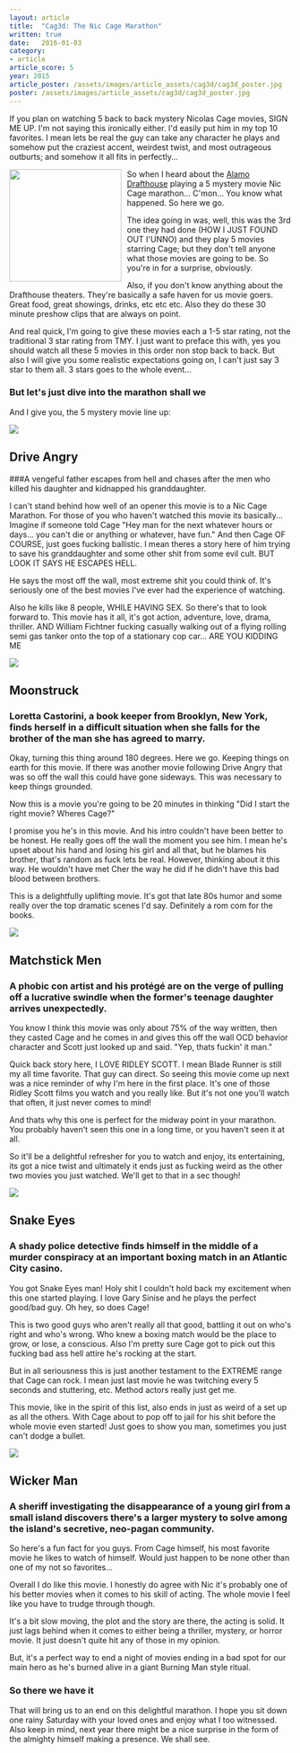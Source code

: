 ```yaml
---
layout: article
title:  "Cag3d: The Nic Cage Marathon"
written: true
date:   2016-01-03
category:
- article
article_score: 5
year: 2015
article_poster: /assets/images/article_assets/cag3d/cag3d_poster.jpg
poster: /assets/images/article_assets/cag3d/cag3d_poster.jpg
---
```

If you plan on watching 5 back to back mystery Nicolas Cage movies, SIGN ME UP. I'm not saying this ironically either. I'd easily put him in my top 10 favorites. I mean lets be real the guy can take any character he plays and somehow put the craziest accent, weirdest twist, and most outrageous outburts; and somehow it all fits in perfectly...

<img style="float: left; width: 200px; height: auto; margin-right: 10px;" src="/assets/images/article_assets/cag3d/nic_salvador.jpg">

So when I heard about the [Alamo Drafthouse](https://drafthouse.com) playing a 5 mystery movie Nic Cage marathon... C'mon... You know what happened. So here we go.

The idea going in was, well, this was the 3rd one they had done (HOW I JUST FOUND OUT I'UNNO) and they play 5 movies starring Cage; but they don't tell anyone what those movies are going to be. So you're in for a surprise, obviously.

Also, if you don't know anything about the Drafthouse theaters. They're basically a safe haven for us movie goers. Great food, great showings, drinks, etc etc etc. Also they do these 30 minute preshow clips that are always on point.

And real quick, I'm going to give these movies each a 1-5 star rating, not the traditional 3 star rating from TMY. I just want to preface this with, yes you should watch all these 5 movies in this order non stop back to back. But also I will give you some realistic expectations going on, I can't just say 3 star to them all. 3 stars goes to the whole event...

### But let's just dive into the marathon shall we

And I give you, the 5 mystery movie line up:

<div class="col-md-4"><img src="/assets/images/article_assets/cag3d/drive_angry.jpg"></div>

## Drive Angry

<i class="fa fa-star"></i><i class="fa fa-star"></i><i class="fa fa-star"></i><i class="fa fa-star"></i><i class="fa fa-star"></i>

###A vengeful father escapes from hell and chases after the men who killed his daughter and kidnapped his granddaughter.

I can't stand behind how well of an opener this movie is to a Nic Cage Marathon. For those of you who haven't watched this movie its basically... Imagine if someone told Cage "Hey man for the next whatever hours or days... you can't die or anything or whatever, have fun." And then Cage OF COURSE, just goes fucking ballistic. I mean theres a story here of him trying to save his granddaughter and some other shit from some evil cult. BUT LOOK IT SAYS HE ESCAPES HELL.

He says the most off the wall, most extreme shit you could think of. It's seriously one of the best movies I've ever had the experience of watching.

Also he kills like 8 people, WHILE HAVING SEX. So there's that to look forward to. This movie has it all, it's got action, adventure, love, drama, thriller. AND William Fichtner fucking casually walking out of a flying rolling semi gas tanker onto the top of a stationary cop car... ARE YOU KIDDING ME

<div class="col-md-4"><img src="/assets/images/article_assets/cag3d/moonstruck.jpg"></div>

## Moonstruck

<i class="fa fa-star"></i><i class="fa fa-star"></i><i class="fa fa-star"></i><i class="fa fa-star"></i>

### Loretta Castorini, a book keeper from Brooklyn, New York, finds herself in a difficult situation when she falls for the brother of the man she has agreed to marry.

Okay, turning this thing around 180 degrees. Here we go. Keeping things on earth for this movie. If there was another movie following Drive Angry that was so off the wall this could have gone sideways. This was necessary to keep things grounded.

Now this is a movie you're going to be 20 minutes in thinking "Did I start the right movie? Wheres Cage?"

I promise you he's in this movie. And his intro couldn't have been better to be honest. He really goes off the wall the moment you see him. I mean he's upset about his hand and losing his girl and all that, but he blames his brother, that's random as fuck lets be real. However, thinking about it this way. He wouldn't have met Cher the way he did if he didn't have this bad blood between brothers.

This is a delightfully uplifting movie. It's got that late 80s humor and some really over the top dramatic scenes I'd say. Definitely a rom com for the books.

<div class="col-md-4"><img src="/assets/images/article_assets/cag3d/matchstick_men.jpg"></div>

## Matchstick Men

<i class="fa fa-star"></i><i class="fa fa-star"></i><i class="fa fa-star"></i><i class="fa fa-star"></i>

### A phobic con artist and his protégé are on the verge of pulling off a lucrative swindle when the former's teenage daughter arrives unexpectedly.

You know I think this movie was only about 75% of the way written, then they casted Cage and he comes in and gives this off the wall OCD behavior character and Scott just looked up and said. "Yep, thats fuckin' it man."

Quick back story here, I LOVE RIDLEY SCOTT. I mean Blade Runner is still my all time favorite. That guy can direct. So seeing this movie come up next was a nice reminder of why I'm here in the first place. It's one of those Ridley Scott films you watch and you really like. But it's not one you'll watch that often, it just never comes to mind!

And thats why this one is perfect for the midway point in your marathon. You probably haven't seen this one in a long time, or you haven't seen it at all.

So it'll be a delightful refresher for you to watch and enjoy, its entertaining, its got a nice twist and ultimately it ends just as fucking weird as the other two movies you just watched. We'll get to that in a sec though!

<div class="col-md-4"><img src="/assets/images/article_assets/cag3d/snake_eyes.jpg"></div>

## Snake Eyes

<i class="fa fa-star"></i><i class="fa fa-star"></i><i class="fa fa-star"></i><i class="fa fa-star"></i>

### A shady police detective finds himself in the middle of a murder conspiracy at an important boxing match in an Atlantic City casino.

You got Snake Eyes man! Holy shit I couldn't hold back my excitement when this one started playing. I love Gary Sinise and he plays the perfect good/bad guy. Oh hey, so does Cage!

This is two good guys who aren't really all that good, battling it out on who's right and who's wrong. Who knew a boxing match would be the place to grow, or lose, a conscious. Also I'm pretty sure Cage got to pick out this fucking bad ass hell attire he's rocking at the start.

But in all seriousness this is just another testament to the EXTREME range that Cage can rock. I mean just last movie he was twitching every 5 seconds and stuttering, etc. Method actors really just get me.

This movie, like in the spirit of this list, also ends in just as weird of a set up as all the others. With Cage about to pop off to jail for his shit before the whole movie even started! Just goes to show you man, sometimes you just can't dodge a bullet.

<div class="col-md-4"><img src="/assets/images/article_assets/cag3d/wicker_man.jpg"></div>

## Wicker Man

<i class="fa fa-star"></i><i class="fa fa-star"></i><i class="fa fa-star"></i>

### A sheriff investigating the disappearance of a young girl from a small island discovers there's a larger mystery to solve among the island's secretive, neo-pagan community.

So here's a fun fact for you guys. From Cage himself, his most favorite movie he likes to watch of himself. Would just happen to be none other than one of my not so favorites...

Overall I do like this movie. I honestly do agree with Nic it's probably one of his better movies when it comes to his skill of acting. The whole movie I feel like you have to trudge through though.

It's a bit slow moving, the plot and the story are there, the acting is solid. It just lags behind when it comes to either being a thriller, mystery, or horror movie. It just doesn't quite hit any of those in my opinion.

But, it's a perfect way to end a night of movies ending in a bad spot for our main hero as he's burned alive in a giant Burning Man style ritual.

### So there we have it

That will bring us to an end on this delightful marathon. I hope you sit down one rainy Saturday with your loved ones and enjoy what I too witnessed. Also keep in mind, next year there might be a nice surprise in the form of the almighty himself making a presence. We shall see.
